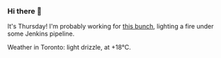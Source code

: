 ### Hi there :wave:

It's Thursday! I'm probably working for [this bunch](https://github.com/kohofinancial), lighting a fire under some Jenkins pipeline.

Weather in Toronto: light drizzle, at +18°C.
